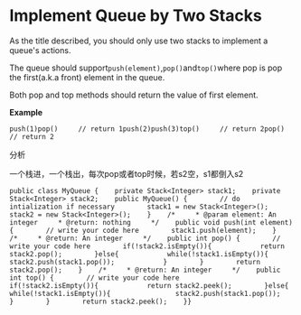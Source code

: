 # Implement Queue by Two Stacks

As the title described, you should only use two stacks to implement a queue's actions.

The queue should support`push(element)`,`pop()`and`top()`where pop is pop the first\(a.k.a front\) element in the queue.

Both pop and top methods should return the value of first element.

**Example**

```text
push(1)pop()     // return 1push(2)push(3)top()     // return 2pop()     // return 2
```

分析

一个栈进，一个栈出，每次pop或者top时候，若s2空，s1都倒入s2

```text
public class MyQueue {    private Stack<Integer> stack1;    private Stack<Integer> stack2;    public MyQueue() {        // do intialization if necessary        stack1 = new Stack<Integer>();        stack2 = new Stack<Integer>();    }    /*     * @param element: An integer     * @return: nothing     */    public void push(int element) {        // write your code here        stack1.push(element);    }    /*     * @return: An integer     */    public int pop() {        // write your code here        if(!stack2.isEmpty()){            return stack2.pop();        }else{            while(!stack1.isEmpty()){                stack2.push(stack1.pop());            }        }        return stack2.pop();    }    /*     * @return: An integer     */    public int top() {        // write your code here        if(!stack2.isEmpty()){            return stack2.peek();        }else{            while(!stack1.isEmpty()){                stack2.push(stack1.pop());            }        }        return stack2.peek();    }}
```

